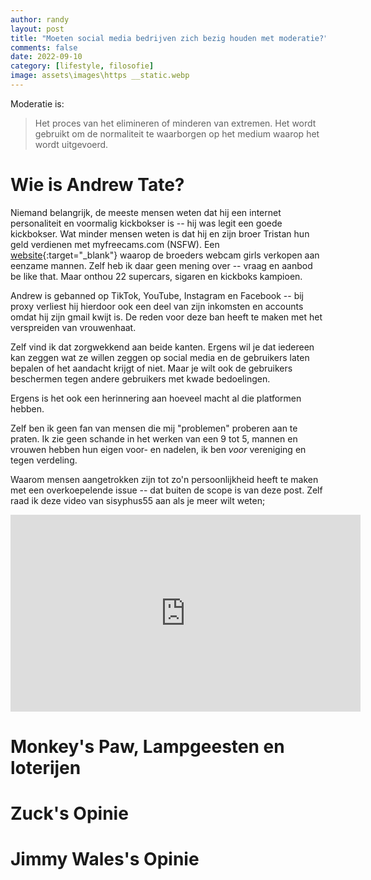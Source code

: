 ```yaml
---
author: randy
layout: post
title: "Moeten social media bedrijven zich bezig houden met moderatie?"
comments: false
date: 2022-09-10
category: [lifestyle, filosofie]
image: assets\images\https __static.webp
---
```


Moderatie is:
> Het proces van het elimineren of minderen van extremen. Het wordt gebruikt om de normaliteit te waarborgen op het medium waarop het wordt uitgevoerd. 

# Wie is Andrew Tate?
Niemand belangrijk, de meeste mensen weten dat hij een internet personaliteit en voormalig kickbokser is -- hij was legit een goede kickbokser. Wat minder mensen weten is dat hij en zijn broer Tristan hun geld verdienen met myfreecams.com (NSFW). Een [website](https://www.mirror.co.uk/news/uk-news/brothers-make-millions-using-webcam-26508739){:target="_blank"} waarop de broeders webcam girls verkopen aan eenzame mannen. Zelf heb ik daar geen mening over -- vraag en aanbod be like that. Maar onthou 22 supercars, sigaren en kickboks kampioen.

Andrew is gebanned op TikTok, YouTube, Instagram en Facebook -- bij proxy verliest hij hierdoor ook een deel van zijn inkomsten en accounts omdat hij zijn gmail kwijt is. De reden voor deze ban heeft te maken met het verspreiden van vrouwenhaat.

Zelf vind ik dat zorgwekkend aan beide kanten. Ergens wil je dat iedereen kan zeggen wat ze willen zeggen op social media en de gebruikers laten bepalen of het aandacht krijgt of niet. Maar je wilt ook de gebruikers beschermen tegen andere gebruikers met kwade bedoelingen. 

Ergens is het ook een herinnering aan hoeveel macht al die platformen hebben.

Zelf ben ik geen fan van mensen die mij "problemen" proberen aan te praten. Ik zie geen schande in het werken van een 9 tot 5, mannen en vrouwen hebben hun eigen voor- en nadelen, ik ben _voor_ vereniging en tegen verdeling.

Waarom mensen aangetrokken zijn tot zo'n persoonlijkheid heeft te maken met een overkoepelende issue -- dat buiten de scope is van deze post. Zelf raad ik deze video van sisyphus55 aan als je meer wilt weten;
<iframe width="560" height="315" src="https://www.youtube-nocookie.com/embed/lSq3bcyrJY0" title="YouTube video player" frameborder="0" allow="accelerometer; autoplay; clipboard-write; encrypted-media; gyroscope; picture-in-picture" allowfullscreen></iframe>

# Monkey's Paw, Lampgeesten en loterijen
# Zuck's Opinie
# Jimmy Wales's Opinie